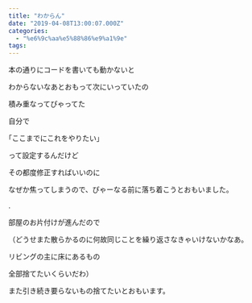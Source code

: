```yaml
---
title: "わからん"
date: "2019-04-08T13:00:07.000Z"
categories: 
  - "%e6%9c%aa%e5%88%86%e9%a1%9e"
tags: 
---
```


本の通りにコードを書いても動かないと

わからないなあとおもって次にいっていたの

積み重なってぴゃってた

自分で

｢ここまでにこれをやりたい｣

って設定するんだけど

その都度修正すればいいのに

なぜか焦ってしまうので、ぴゃーなる前に落ち着こうとおもいました。

.

部屋のお片付けが進んだので

（どうせまた散らかるのに何故同じことを繰り返さなきゃいけないかなあ。

リビングの主に床にあるもの

全部捨てたいくらいだわ）

また引き続き要らないもの捨てたいとおもいます。
